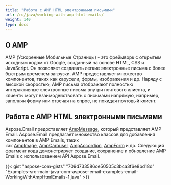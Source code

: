 ```yaml
---
title: "Работа с AMP HTML электронными письмами"
url: /ru/java/working-with-amp-html-emails/
weight: 140
type: docs
---
```


## **О AMP**
AMP (Ускоренные Мобильные Страницы) - это фреймворк с открытым исходным кодом от Google, созданный на основе HTML, CSS и JavaScript. Он позволяет создавать легкие электронные письма с более быстрым временем загрузки. AMP предоставляет множество компонентов, таких как карусели, формы, изображения и др. Наряду с высокой скоростью, AMP письма отображают полностью интерактивные электронные письма внутри почтового клиента, и клиенты могут взаимодействовать с письмами напрямую, например, заполняя форму или отвечая на опрос, не покидая почтовый клиент.
## **Работа с AMP HTML электронными письмами**
Aspose.Email предоставляет [AmpMessage](https://apireference.aspose.com/email/java/com.aspose.email/AmpMessage), который представляет AMP Email. Aspose.Email предлагает множество классов для добавления компонентов в AMP Emails, таких как [AmpImage](https://apireference.aspose.com/email/java/com.aspose.email/AmpImage), [AmpCarousel](https://apireference.aspose.com/email/java/com.aspose.email/AmpCarousel), [AmpAccordion](https://apireference.aspose.com/email/java/com.aspose.email/AmpAccordion), [AmpForm](https://apireference.aspose.com/email/java/com.aspose.email/AmpForm) и др. Следующий фрагмент кода демонстрирует создание, сохранение и обновление AMP Emails с использованием API Aspose.Email.



{{< gist "aspose-com-gists" "709d733586ce50505c3bca3f6e8bd18d" "Examples-src-main-java-com-aspose-email-examples-email-WorkingWithAmpHtmlEmails-1.java" >}}
